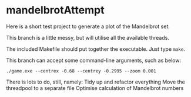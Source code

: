 # mandelbrotAttempt

Here is a short test project to generate a plot of the Mandelbrot set.

This branch is a little messy, but will utilise all the available threads.

The included Makefile should put together the executable. Just type ```make```.

This branch can accept some command-line arguments, such as below:

```./game.exe --centrex -0.68 --centrey -0.2995 --zoom 0.001```

There is lots to do, still, namely:
  Tidy up and refactor everything
  Move the threadpool to a separate file 
  Optimise calculation of Mandelbrot numbers